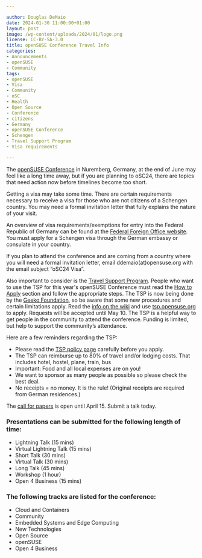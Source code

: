 ```yaml
---

author: Douglas DeMaio
date: 2024-01-30 11:00:00+01:00
layout: post
image: /wp-content/uploads/2024/01/logo.png
license: CC-BY-SA-3.0
title: openSUSE Conference Travel Info
categories:
- Announcements
- openSUSE
- Community
tags:
- openSUSE
- Visa
- Community
- oSC
- Health
- Open Source
- Conference
- citizens
- Germany
- openSUSE Conference
- Schengen
- Travel Support Program
- Visa requirements

---
```


The [openSUSE Conference](https://events.opensuse.org/conferences/oSC24) in Nuremberg, Germany, at the end of June may feel like a long time away, but if you are planning to oSC24, there are topics that need action now before timelines become too short. 

Getting a visa may take some time. There are certain requirements necessary to receive a visa for those who are not citizens of a Schengen country. You may need a formal invitation letter that fully explains the nature of your visit. 

An overview of visa requirements/exemptions for entry into the Federal Republic of Germany can be found at the [Federal Foreign Office website](https://www.auswaertiges-amt.de/en/einreiseundaufenthalt/visabestimmungen-node/staatenlistevisumpflicht-node). You must apply for a Schengen visa through the German embassy or consulate in your country. 

If you plan to attend the conference and are coming from a country where you will need a formal invitation letter, email ddemaio(at)opensuse.org with the email subject “oSC24 Visa”.

Also important to consider is the [Travel Support Program](https://tsp.opensuse.org/). People who want to use the TSP for this year's openSUSE Conference must read the [How to Apply](https://en.opensuse.org/openSUSE:Travel_Support_Program#How_to_apply_for_Travel_sponsorship) section and follow the appropriate steps. The TSP is now being done by the [Geeko Foundation](https://geekos.org/), so be aware that some new procedures and certain limitations apply. Read the [info on the wiki](https://en.opensuse.org/openSUSE:Travel_Support_Program#How_to_apply_for_Travel_sponsorship) and use [tsp.opensuse.org](https://tsp.opensuse.org/) to apply. Requests will be accepted until May 10. The TSP is a helpful way to get people in the community to attend the conference. Funding is limited, but help to support the community’s attendance. 

Here are a few reminders regarding the TSP:

* Please read the [TSP policy page](https://en.opensuse.org/openSUSE:Travel_Support_Program) carefully before you apply.
* The TSP can reimburse up to 80% of travel and/or lodging costs. That includes hotel, hostel, plane, train, bus
* Important: Food and all local expenses are on you!
* We want to sponsor as many people as possible so please check the best deal.
* No receipts = no money. It is the rule! (Original receipts are required from German residences.)

The [call for papers](https://events.opensuse.org/) is open until April 15. Submit a talk today. 

### Presentations can be submitted for the following length of time:
* Lightning Talk (15 mins)
* Virtual Lightning Talk (15 mins)
*  Short Talk (30 mins) 
* Virtual Talk (30 mins)
* Long Talk (45 mins) 
* Workshop (1 hour) 
* Open 4 Business (15 mins) 

### The following tracks are listed for the conference: 
* Cloud and Containers
* Community
* Embedded Systems and Edge Computing
* New Technologies
* Open Source
* openSUSE
* Open 4 Business

<meta name="openSUSE, community, project, conference, Open Source, health, visa" content="HTML,CSS,XML,JavaScript">
